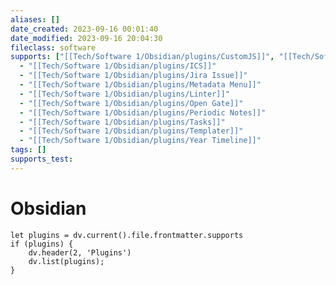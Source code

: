 ```yaml
---
aliases: []
date_created: 2023-09-16 00:01:40
date_modified: 2023-09-16 20:04:30
fileclass: software
supports: ["[[Tech/Software 1/Obsidian/plugins/CustomJS]]", "[[Tech/Software 1/Obsidian/plugins/ICS]]", "[[Tech/Software 1/Obsidian/plugins/Jira Issue]]", "[[Tech/Software 1/Obsidian/plugins/Metadata Menu]]", "[[Tech/Software 1/Obsidian/plugins/Linter]]", "[[Tech/Software 1/Obsidian/plugins/Open Gate]]", "[[Tech/Software 1/Obsidian/plugins/Periodic Notes]]", "[[Tech/Software 1/Obsidian/plugins/Tasks]]", "[[Tech/Software 1/Obsidian/plugins/Templater]]", "[[Tech/Software 1/Obsidian/plugins/Year Timeline]]", "[[Tech/Software 1/Obsidian 1/plugins/QuickAdd]]"]
  - "[[Tech/Software 1/Obsidian/plugins/ICS]]"
  - "[[Tech/Software 1/Obsidian/plugins/Jira Issue]]"
  - "[[Tech/Software 1/Obsidian/plugins/Metadata Menu]]"
  - "[[Tech/Software 1/Obsidian/plugins/Linter]]"
  - "[[Tech/Software 1/Obsidian/plugins/Open Gate]]"
  - "[[Tech/Software 1/Obsidian/plugins/Periodic Notes]]"
  - "[[Tech/Software 1/Obsidian/plugins/Tasks]]"
  - "[[Tech/Software 1/Obsidian/plugins/Templater]]"
  - "[[Tech/Software 1/Obsidian/plugins/Year Timeline]]"
tags: []
supports_test: 
---
```


# Obsidian

```dataviewjs
let plugins = dv.current().file.frontmatter.supports
if (plugins) {
	dv.header(2, 'Plugins')
	dv.list(plugins);
}
```
